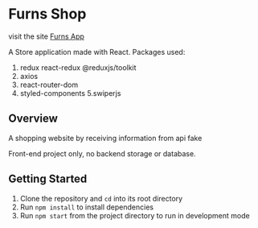 # Furns Shop

visit the site [Furns App](https://furns.netlify.app/)

A Store application made with React.
Packages used:
1. redux react-redux @reduxjs/toolkit
2. axios
3. react-router-dom
4. styled-components
5.swiperjs

## Overview
 A shopping website by receiving information from api fake


Front-end project only, no backend storage or database.

##  Getting Started 

1. Clone the repository and `cd` into its root directory
2. Run `npm install` to install dependencies
3. Run `npm start` from the project directory to run in development mode
